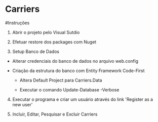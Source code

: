 # Carriers

#Instruções

1) Abrir o projeto pelo Visual Sutdio

2) Efetuar restore dos packages com Nuget

3) Setup Banco de Dados

  * Alterar credenciais do banco de dados no arquivo web.config
  
  * Criação da estrutura do banco com Entity Framework Code-First
    
    
    * Altera Default Project para Carriers.Data
    
    * Executar o comando Update-Database -Verbose
    
4) Executar o programa e criar um usuário através do link 'Register as a new user'

5) Incluir, Editar, Pesquisar e Excluir Carriers
